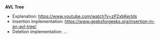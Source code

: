 **AVL Tree**
- Explanation: https://www.youtube.com/watch?v=zP2xbKerIds
- Insertion implementation: https://www.geeksforgeeks.org/insertion-in-an-avl-tree/
- Deletion implementation: ...

